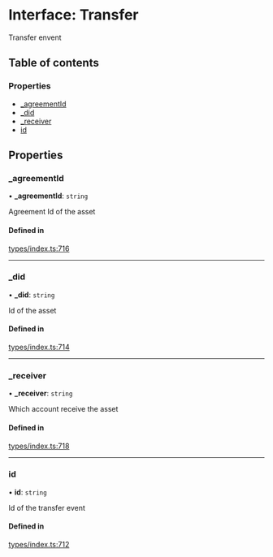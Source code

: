 # Interface: Transfer

Transfer envent

## Table of contents

### Properties

- [\_agreementId](Transfer.md#_agreementid)
- [\_did](Transfer.md#_did)
- [\_receiver](Transfer.md#_receiver)
- [id](Transfer.md#id)

## Properties

### \_agreementId

• **\_agreementId**: `string`

Agreement Id of the asset

#### Defined in

[types/index.ts:716](https://github.com/nevermined-io/components-catalog/blob/28115b3/lib/src/types/index.ts#L716)

___

### \_did

• **\_did**: `string`

Id of the asset

#### Defined in

[types/index.ts:714](https://github.com/nevermined-io/components-catalog/blob/28115b3/lib/src/types/index.ts#L714)

___

### \_receiver

• **\_receiver**: `string`

Which account receive the asset

#### Defined in

[types/index.ts:718](https://github.com/nevermined-io/components-catalog/blob/28115b3/lib/src/types/index.ts#L718)

___

### id

• **id**: `string`

Id of the transfer event

#### Defined in

[types/index.ts:712](https://github.com/nevermined-io/components-catalog/blob/28115b3/lib/src/types/index.ts#L712)
